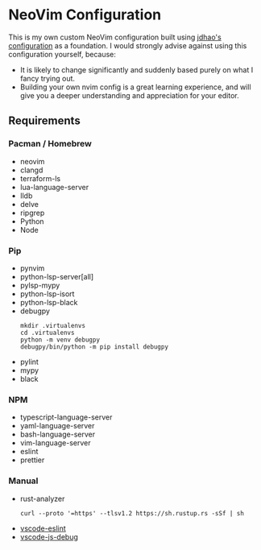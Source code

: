 # NeoVim Configuration

This is my own custom NeoVim configuration built using [jdhao's configuration](https://github.com/jdhao/nvim-config) as a foundation.
I would strongly advise against using this configuration yourself, because:
- It is likely to change significantly and suddenly based purely on what I fancy trying out.
- Building your own nvim config is a great learning experience, and will give you a deeper understanding and appreciation for your editor.

## Requirements
### Pacman / Homebrew
- neovim
- clangd
- terraform-ls
- lua-language-server
- lldb
- delve
- ripgrep
- Python
- Node

### Pip
- pynvim
- python-lsp-server[all]
- pylsp-mypy
- python-lsp-isort
- python-lsp-black
- debugpy
    ```
    mkdir .virtualenvs
    cd .virtualenvs
    python -m venv debugpy
    debugpy/bin/python -m pip install debugpy
    ```
- pylint
- mypy
- black

### NPM
- typescript-language-server
- yaml-language-server
- bash-language-server
- vim-language-server
- eslint
- prettier

### Manual
- rust-analyzer
    ```
    curl --proto '=https' --tlsv1.2 https://sh.rustup.rs -sSf | sh
    ```
- [vscode-eslint](https://github.com/microsoft/vscode-eslint)
- [vscode-js-debug](https://github.com/microsoft/vscode-js-debug)
